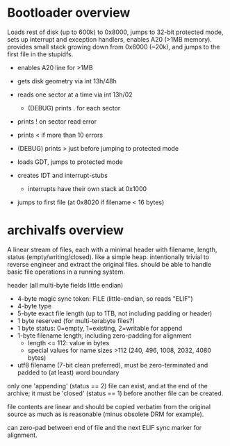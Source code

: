 
# Bootloader overview

Loads rest of disk (up to 600k) to 0x8000, jumps to 32-bit protected mode, sets
up interrupt and exception handlers, enables A20 (>1MB memory).  provides small
stack growing down from 0x6000 (~20k), and jumps to the first file in the stupidfs.

* enables A20 line for >1MB
* gets disk geometry via int 13h/48h

* reads one sector at a time via int 13h/02
  * (DEBUG) prints . for each sector
* prints ! on sector read error
* prints < if more than 10 errors
* (DEBUG) prints > just before jumping to protected mode

* loads GDT, jumps to protected mode
* creates IDT and interrupt-stubs
  * interrupts have their own stack at 0x1000

* jumps to first file (at 0x8020 if filename < 16 bytes)

# archivalfs overview

A linear stream of files, each with a minimal header with filename, length,
status (empty/writing/closed).  like a simple heap.  intentionally trivial to
reverse engineer and extract the original files.  should be able to handle
basic file operations in a running system.

header (all multi-byte fields little endian)
  * 4-byte magic sync token: FILE (little-endian, so reads "ELIF")
  * 4-byte type
  * 5-byte exact file length (up to 1TB, not including padding or header)
  * 1 byte reserved (for multi-terabyte files?)
  * 1 byte status: 0=empty, 1=existing, 2=writable for append
  * 1-byte filename length, including zero-padding for alignment
     * length <= 112: value in bytes
     * special values for name sizes >112 (240, 496, 1008, 2032, 4080 bytes)
  * utf8 filename (7-bit clean preferred), must be zero-terminated and
    padded to (at least) word boundary

only one 'appending' (status == 2) file can exist, and at the end of the
archive; it must be 'closed' (status == 1) before another file can be created.

file contents are linear and should be copied verbatim from the original source
as much as is reasonable (minus obsolete DRM for example).

can zero-pad between end of file and the next ELIF sync marker for alignment.



